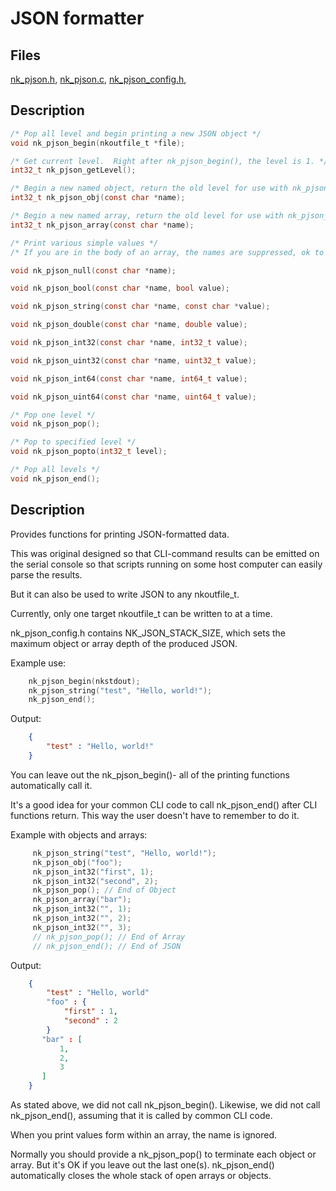 # JSON formatter

## Files

[nk_pjson.h](../inc/nk_pjson.h),
[nk_pjson.c](../src/nk_pjson.c),
[nk_pjson_config.h](../config/nk_pjson_config.h),

## Description

```c
/* Pop all level and begin printing a new JSON object */
void nk_pjson_begin(nkoutfile_t *file);

/* Get current level.  Right after nk_pjson_begin(), the level is 1. */
int32_t nk_pjson_getLevel();

/* Begin a new named object, return the old level for use with nk_pjson_popto() */
int32_t nk_pjson_obj(const char *name);

/* Begin a new named array, return the old level for use with nk_pjson_popto() */
int32_t nk_pjson_array(const char *name);

/* Print various simple values */
/* If you are in the body of an array, the names are suppressed, ok to use NULL for names */

void nk_pjson_null(const char *name);

void nk_pjson_bool(const char *name, bool value);

void nk_pjson_string(const char *name, const char *value);

void nk_pjson_double(const char *name, double value);

void nk_pjson_int32(const char *name, int32_t value);

void nk_pjson_uint32(const char *name, uint32_t value);

void nk_pjson_int64(const char *name, int64_t value);

void nk_pjson_uint64(const char *name, uint64_t value);

/* Pop one level */
void nk_pjson_pop();

/* Pop to specified level */
void nk_pjson_popto(int32_t level);

/* Pop all levels */
void nk_pjson_end();
```

## Description

Provides functions for printing JSON-formatted data.

This was original designed so that CLI-command results can be emitted on the
serial console so that scripts running on some host computer can easily
parse the results.

But it can also be used to write JSON to any nkoutfile_t.

Currently, only one target nkoutfile_t can be written to at a time.

nk_pjson_config.h contains NK_JSON_STACK_SIZE, which sets the maximum object
or array depth of the produced JSON.

Example use:

```c
    nk_pjson_begin(nkstdout);
    nk_pjson_string("test", "Hello, world!");
    nk_pjson_end();
```

Output:

```json
    {
        "test" : "Hello, world!"
    }
```

You can leave out the nk_pjson_begin()- all of the printing functions automatically
call it.

It's a good idea for your common CLI code to call nk_pjson_end() after CLI
functions return.  This way the user doesn't have to remember to do it.

Example with objects and arrays:

```c
     nk_pjson_string("test", "Hello, world!");
     nk_pjson_obj("foo");
     nk_pjson_int32("first", 1);
     nk_pjson_int32("second", 2);
     nk_pjson_pop(); // End of Object
     nk_pjson_array("bar");
     nk_pjson_int32("", 1);
     nk_pjson_int32("", 2); 
     nk_pjson_int32("", 3);
     // nk_pjson_pop(); // End of Array
     // nk_pjson_end(); // End of JSON
```

Output:

```json
    {
        "test" : "Hello, world"
        "foo" : {
            "first" : 1,
            "second" : 2
        }
       "bar" : [
           1,
           2,
           3
       ]
    }
```

As stated above, we did not call nk_pjson_begin().  Likewise, we did not
call nk_pjson_end(), assuming that it is called by common CLI code.

When you print values form within an array, the name is ignored.

Normally you should provide a nk_pjson_pop() to terminate each object or array.  But
it's OK if you leave out the last one(s).  nk_pjson_end() automatically closes the whole
stack of open arrays or objects.
